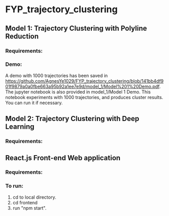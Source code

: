 # FYP_trajectory_clustering

## Model 1: Trajectory Clustering with Polyline Reduction
### Requirements:

### Demo:
A demo with 1000 trajectories has been saved in https://github.com/AgnesYe1029/FYP_trajectory_clustering/blob/141bb4df901f9879a0a0fbe663a95b92a1ee7e9d/model_1/Model%201%20Demo.pdf.
The jupyter notebook is also provided in model_1/Model 1 Demo. This notebook experiments with 1000 trajectories, and produces cluster results. You can run it if necessary.


## Model 2: Trajectory Clustering with Deep Learning
### Requirements:



## React.js Front-end Web application
### Requirements:

### To run:
1. cd to local directory.
2. cd frontend
3. run "npm start".
